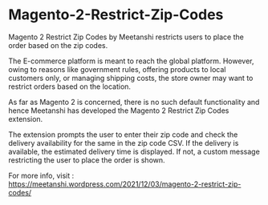 # Magento-2-Restrict-Zip-Codes
Magento 2 Restrict Zip Codes by Meetanshi restricts users to place the order based on the zip codes.  

The E-commerce platform is meant to reach the global platform. However, owing to reasons like government rules, offering products to local customers only, or managing shipping costs, the store owner may want to restrict orders based on the location.  

As far as Magento 2 is concerned, there is no such default functionality and hence Meetanshi has developed the Magento 2 Restrict Zip Codes extension.  

The extension prompts the user to enter their zip code and check the delivery availability for the same in the zip code CSV. If the delivery is available, the estimated delivery time is displayed. If not, a custom message restricting the user to place the order is shown.  

For more info, visit : https://meetanshi.wordpress.com/2021/12/03/magento-2-restrict-zip-codes/
